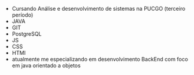 - Cursando Análise e desenvolvimento de sistemas na PUCGO (terceiro período)
- JAVA
- GIT
- PostgreSQL
- JS
- CSS
- HTMl
- atualmente me especializando em desenvolvimento BackEnd com foco em java orientado a objetos 
